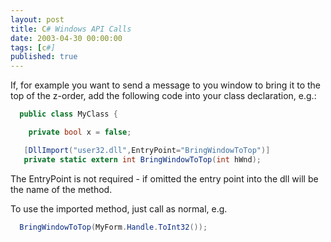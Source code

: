 ```yaml
---
layout: post
title: C# Windows API Calls
date: 2003-04-30 00:00:00
tags: [c#]
published: true
---
```


If, for example you want to send a message to you window to bring it to the top of the z-order, add the following code into your class declaration, e.g.:

```csharp
  public class MyClass {

    private bool x = false;

   [DllImport("user32.dll",EntryPoint="BringWindowToTop")]
   private static extern int BringWindowToTop(int hWnd);
```

The EntryPoint is not required - if omitted the entry point into the dll will be the name of the method.

To use the imported method, just call as normal, e.g.

```csharp
  BringWindowToTop(MyForm.Handle.ToInt32());
```
